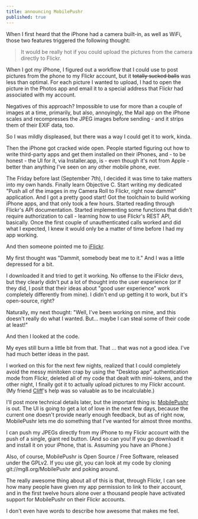 ```yaml
---
title: announcing MobilePushr
published: true
---
```


When I first heard that the iPhone had a camera built-in, as well as
WiFi, those two features triggered the following thought:

> It would be really hot if you could upload the pictures from the
> camera directly to Flickr.

When I got my iPhone, I figured out a workflow that I could use to post
pictures from the phone to my Flickr account, but it ~~totally sucked
balls~~ was less than optimal. For each picture I wanted to upload, I
had to open the picture in the Photos app and email it to a special
address that Flickr had associated with my account.

Negatives of this approach? Impossible to use for more than a couple of
images at a time, primarily, but also, annoyingly, the Mail app on the
iPhone scales and recompresses the JPEG images before sending - and it
strips them of their EXIF data, too.

So I was mildly displeased, but there was a way I could get it to work,
kinda.

Then the iPhone got cracked wide open. People started figuring out how
to write third-party apps and get them installed on their iPhones, and -
to be honest - the UI for it, via Installer.app, is - even though it's
not from Apple - better than anything I've seen on any other mobile
phone, ever.

The Friday before last (September 7th), I decided it was time to take
matters into my own hands. Finally learn Objective C. Start writing my
dedicated "Push all of the images in my Camera Roll to Flickr, right now
dammit" application. And I got a pretty good start! Got the toolchain to
build working iPhone apps, and that only took a few hours. Started
reading through Flickr's API documentation. Started implementing some
functions that didn't require authorization to call - learning how to
use Flickr's REST API, basically. Once the first couple of
unauthenticated calls worked and did what I expected, I knew it would
only be a matter of time before I had my app working.

And then someone pointed me to [iFlickr][].

My first thought was "Dammit, somebody beat me to it." And I was a
little depressed for a bit.

I downloaded it and tried to get it working. No offense to the iFlickr
devs, but they clearly didn't put a lot of thought into the user
experience (or if they did, I posit that their ideas about "good user
experience" work completely differently from mine). I didn't end up
getting it to work, but it's open-source, right?

Naturally, my next thought: "Well, I've been working on mine, and this
doesn't really do what I wanted. But... maybe I can steal some of their
code at least!"

And then I looked at the code.

My eyes still burn a little bit from that. That ... that was not a good
idea. I've had much better ideas in the past.

I worked on this for the next few nights, realized that I could
completely avoid the messy minitoken crap by using the "Desktop app"
authentication mode from Flickr, deleted all of my code that dealt with
mini-tokens, and the other night, I finally got it to actually upload
pictures to my Flickr account. (My friend [Cliff][]'s help was so
valuable as to be incalculable.)

I'll post more technical details later, but the important thing is:
[MobilePushr][] is out. The UI is going to get a lot of love in the next
few days, because the current one doesn't provide nearly enough
feedback, but as of right now, MobilePushr lets me do something that
I've wanted for almost three months.

I can push my JPEGs directly from my iPhone to my Flickr account with
the push of a single, giant red button. (And so can you! If you go
download it and install it on your iPhone, that is. Assuming you have an
iPhone.)

Also, of course, MobilePushr is Open Source / Free Software, released
under the GPLv2. If you use git, you can look at my code by cloning
git://mg8.org/MobilePushr and poking around.

The really awesome thing about all of this is that, through Flickr, I
can see how many people have given my app permission to link to their
account, and in the first twelve hours alone over a thousand people have
activated support for MobilePushr on their Flickr accounts.

I don't even have words to describe how awesome that makes me feel.

  [iFlickr]: http://http://code.google.com/p/iflickr/
  [Cliff]: http://cliffhacks.blogspot.com/
  [MobilePushr]: http://mobilepushr.jottit.com/
